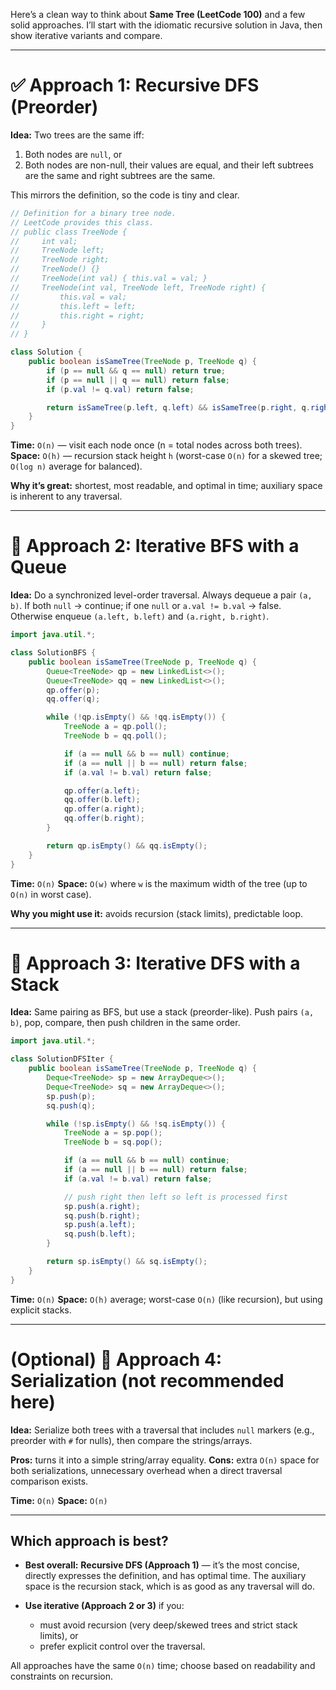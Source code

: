 Here’s a clean way to think about **Same Tree (LeetCode 100)** and a few solid approaches. I’ll start with the idiomatic
recursive solution in Java, then show iterative variants and compare.

---

# ✅ Approach 1: Recursive DFS (Preorder)

**Idea:**
Two trees are the same iff:

1. Both nodes are `null`, or
2. Both nodes are non-null, their values are equal, and their left subtrees are the same and right subtrees are the
   same.

This mirrors the definition, so the code is tiny and clear.

```java
// Definition for a binary tree node.
// LeetCode provides this class.
// public class TreeNode {
//     int val;
//     TreeNode left;
//     TreeNode right;
//     TreeNode() {}
//     TreeNode(int val) { this.val = val; }
//     TreeNode(int val, TreeNode left, TreeNode right) {
//         this.val = val;
//         this.left = left;
//         this.right = right;
//     }
// }

class Solution {
    public boolean isSameTree(TreeNode p, TreeNode q) {
        if (p == null && q == null) return true;
        if (p == null || q == null) return false;
        if (p.val != q.val) return false;

        return isSameTree(p.left, q.left) && isSameTree(p.right, q.right);
    }
}
```

**Time:** `O(n)` — visit each node once (n = total nodes across both trees).
**Space:** `O(h)` — recursion stack height `h` (worst-case `O(n)` for a skewed tree; `O(log n)` average for balanced).

**Why it’s great:** shortest, most readable, and optimal in time; auxiliary space is inherent to any traversal.

---

# 🔁 Approach 2: Iterative BFS with a Queue

**Idea:**
Do a synchronized level-order traversal. Always dequeue a pair `(a, b)`. If both `null` → continue; if one `null` or
`a.val != b.val` → false. Otherwise enqueue `(a.left, b.left)` and `(a.right, b.right)`.

```java
import java.util.*;

class SolutionBFS {
    public boolean isSameTree(TreeNode p, TreeNode q) {
        Queue<TreeNode> qp = new LinkedList<>();
        Queue<TreeNode> qq = new LinkedList<>();
        qp.offer(p);
        qq.offer(q);

        while (!qp.isEmpty() && !qq.isEmpty()) {
            TreeNode a = qp.poll();
            TreeNode b = qq.poll();

            if (a == null && b == null) continue;
            if (a == null || b == null) return false;
            if (a.val != b.val) return false;

            qp.offer(a.left);
            qq.offer(b.left);
            qp.offer(a.right);
            qq.offer(b.right);
        }

        return qp.isEmpty() && qq.isEmpty();
    }
}
```

**Time:** `O(n)`
**Space:** `O(w)` where `w` is the maximum width of the tree (up to `O(n)` in worst case).

**Why you might use it:** avoids recursion (stack limits), predictable loop.

---

# 🧱 Approach 3: Iterative DFS with a Stack

**Idea:**
Same pairing as BFS, but use a stack (preorder-like). Push pairs `(a, b)`, pop, compare, then push children in the same
order.

```java
import java.util.*;

class SolutionDFSIter {
    public boolean isSameTree(TreeNode p, TreeNode q) {
        Deque<TreeNode> sp = new ArrayDeque<>();
        Deque<TreeNode> sq = new ArrayDeque<>();
        sp.push(p);
        sq.push(q);

        while (!sp.isEmpty() && !sq.isEmpty()) {
            TreeNode a = sp.pop();
            TreeNode b = sq.pop();

            if (a == null && b == null) continue;
            if (a == null || b == null) return false;
            if (a.val != b.val) return false;

            // push right then left so left is processed first
            sp.push(a.right);
            sq.push(b.right);
            sp.push(a.left);
            sq.push(b.left);
        }

        return sp.isEmpty() && sq.isEmpty();
    }
}
```

**Time:** `O(n)`
**Space:** `O(h)` average; worst-case `O(n)` (like recursion), but using explicit stacks.

---

# (Optional) 🧾 Approach 4: Serialization (not recommended here)

**Idea:**
Serialize both trees with a traversal that includes `null` markers (e.g., preorder with `#` for nulls), then compare the
strings/arrays.

**Pros:** turns it into a simple string/array equality.
**Cons:** extra `O(n)` space for both serializations, unnecessary overhead when a direct traversal comparison exists.

**Time:** `O(n)`
**Space:** `O(n)`

---

## Which approach is best?

* **Best overall:** **Recursive DFS (Approach 1)** — it’s the most concise, directly expresses the definition, and has
  optimal time. The auxiliary space is the recursion stack, which is as good as any traversal will do.
* **Use iterative (Approach 2 or 3)** if you:

    * must avoid recursion (very deep/skewed trees and strict stack limits), or
    * prefer explicit control over the traversal.

All approaches have the same `O(n)` time; choose based on readability and constraints on recursion.
